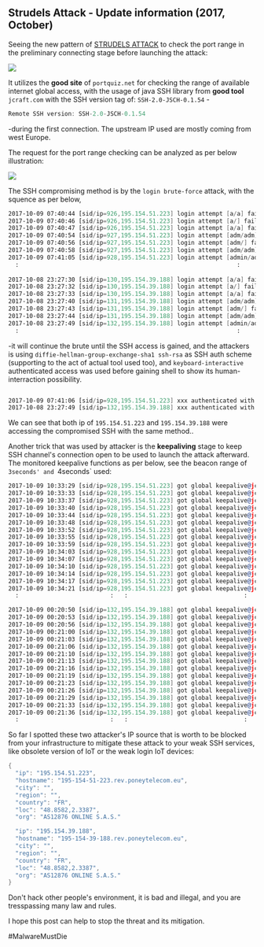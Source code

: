 ## Strudels Attack - Update information (2017, October)

Seeing the new pattern of [STRUDELS ATTACK](http://blog.malwaremustdie.org/2017/02/mmd-0062-2017-ssh-direct-tcp-forward-attack.html) to check the port range in the preliminary connecting stage before launching the attack:

[![](https://lh3.googleusercontent.com/pgsMWhnmBJpeTVQIByBGZJvWJ1HQsK0Dawfxrqu3kZLNT9BGt5TLyzSXJbazi7oGcr_GKZSolnJ-Zq7HLXABluwajGg_quG1kcSkoT-aLzT4Gk9azsFpedZOqdVgxjtwG-QdrWC54WI=w700-h599-no)](https://lh3.googleusercontent.com/pgsMWhnmBJpeTVQIByBGZJvWJ1HQsK0Dawfxrqu3kZLNT9BGt5TLyzSXJbazi7oGcr_GKZSolnJ-Zq7HLXABluwajGg_quG1kcSkoT-aLzT4Gk9azsFpedZOqdVgxjtwG-QdrWC54WI=w1463-h599-no)

It utilizes the **good site** of `portquiz.net` for checking the range of available internet global access, with the usage of java SSH library from **good tool** `jcraft.com` with the SSH version tag of: `SSH-2.0-JSCH-0.1.54` -

```asm
Remote SSH version: SSH-2.0-JSCH-0.1.54
```

-during the first connection. The upstream IP used are mostly coming from west Europe. 

The request for the port range checking can be analyzed as per below illustration:

[![](https://lh3.googleusercontent.com/aI8rxA5xKJQrhQ--SCBq9eR4enqtyl-mp7--JMGfsLLzOMOMujPstdAC86UmKZJ_-bHt2XhVvj9YGn1eD_VUtQa_A5RWXI8erzMcMNJHcEdrEFykRQ-jwfVy8_a2GieF0yDsY7l8jNQ=w700-h562-no)](https://lh3.googleusercontent.com/aI8rxA5xKJQrhQ--SCBq9eR4enqtyl-mp7--JMGfsLLzOMOMujPstdAC86UmKZJ_-bHt2XhVvj9YGn1eD_VUtQa_A5RWXI8erzMcMNJHcEdrEFykRQ-jwfVy8_a2GieF0yDsY7l8jNQ=w1723-h562-no)

The SSH compromising method is by the `login brute-force` attack, with the squence as per below,

```asm
2017-10-09 07:40:44 [sid/ip=926,195.154.51.223] login attempt [a/a] failed
2017-10-09 07:40:46 [sid/ip=926,195.154.51.223] login attempt [a/] failed
2017-10-09 07:40:47 [sid/ip=926,195.154.51.223] login attempt [a/a] failed
2017-10-09 07:40:54 [sid/ip=927,195.154.51.223] login attempt [adm/adm] failed
2017-10-09 07:40:56 [sid/ip=927,195.154.51.223] login attempt [adm/] failed
2017-10-09 07:40:58 [sid/ip=927,195.154.51.223] login attempt [adm/adm] failed
2017-10-09 07:41:05 [sid/ip=928,195.154.51.223] login attempt [admin/admin] failed
  :                                                              :
  
2017-10-08 23:27:30 [sid/ip=130,195.154.39.188] login attempt [a/a] failed
2017-10-08 23:27:32 [sid/ip=130,195.154.39.188] login attempt [a/] failed
2017-10-08 23:27:33 [sid/ip=130,195.154.39.188] login attempt [a/a] failed
2017-10-08 23:27:40 [sid/ip=131,195.154.39.188] login attempt [adm/adm] failed
2017-10-08 23:27:43 [sid/ip=131,195.154.39.188] login attempt [adm/] failed
2017-10-08 23:27:44 [sid/ip=131,195.154.39.188] login attempt [adm/adm] failed
2017-10-08 23:27:49 [sid/ip=132,195.154.39.188] login attempt [admin/admin] failed
  :                                                              :
```
-it will continue the brute until the SSH access is gained, and the attackers is using `diffie-hellman-group-exchange-sha1 ssh-rsa` as SSH auth scheme (supporting to the act of actual tool used too), and `keyboard-interactive` authenticated access was used before gaining shell to show its human-interraction possibility.

```asm

2017-10-09 07:41:06 [sid/ip=928,195.154.51.223] xxx authenticated with keyboard-interactive
2017-10-08 23:27:49 [sid/ip=132,195.154.39.188] xxx authenticated with keyboard-interactive
```
We can see that both ip of `195.154.51.223` and `195.154.39.188` were accessing the compromised SSH with the same method..

Another trick that was used by attacker is the **keepaliving** stage to keep SSH channel's connection open to be used to launch the attack afterward. 
The monitored keepalive functions as per below, see the beacon range of `3seconds' and `4seconds` used:

```asm
2017-10-09 10:33:29 [sid/ip=928,195.154.51.223] got global keepalive@jcraft.com request
2017-10-09 10:33:33 [sid/ip=928,195.154.51.223] got global keepalive@jcraft.com request
2017-10-09 10:33:37 [sid/ip=928,195.154.51.223] got global keepalive@jcraft.com request
2017-10-09 10:33:40 [sid/ip=928,195.154.51.223] got global keepalive@jcraft.com request
2017-10-09 10:33:44 [sid/ip=928,195.154.51.223] got global keepalive@jcraft.com request
2017-10-09 10:33:48 [sid/ip=928,195.154.51.223] got global keepalive@jcraft.com request
2017-10-09 10:33:52 [sid/ip=928,195.154.51.223] got global keepalive@jcraft.com request
2017-10-09 10:33:55 [sid/ip=928,195.154.51.223] got global keepalive@jcraft.com request
2017-10-09 10:33:59 [sid/ip=928,195.154.51.223] got global keepalive@jcraft.com request
2017-10-09 10:34:03 [sid/ip=928,195.154.51.223] got global keepalive@jcraft.com request
2017-10-09 10:34:07 [sid/ip=928,195.154.51.223] got global keepalive@jcraft.com request
2017-10-09 10:34:10 [sid/ip=928,195.154.51.223] got global keepalive@jcraft.com request
2017-10-09 10:34:14 [sid/ip=928,195.154.51.223] got global keepalive@jcraft.com request
2017-10-09 10:34:17 [sid/ip=928,195.154.51.223] got global keepalive@jcraft.com request
2017-10-09 10:34:21 [sid/ip=928,195.154.51.223] got global keepalive@jcraft.com request
  :                          :   :                                 :

2017-10-09 00:20:50 [sid/ip=132,195.154.39.188] got global keepalive@jcraft.com request
2017-10-09 00:20:53 [sid/ip=132,195.154.39.188] got global keepalive@jcraft.com request
2017-10-09 00:20:56 [sid/ip=132,195.154.39.188] got global keepalive@jcraft.com request
2017-10-09 00:21:00 [sid/ip=132,195.154.39.188] got global keepalive@jcraft.com request
2017-10-09 00:21:03 [sid/ip=132,195.154.39.188] got global keepalive@jcraft.com request
2017-10-09 00:21:06 [sid/ip=132,195.154.39.188] got global keepalive@jcraft.com request
2017-10-09 00:21:10 [sid/ip=132,195.154.39.188] got global keepalive@jcraft.com request
2017-10-09 00:21:13 [sid/ip=132,195.154.39.188] got global keepalive@jcraft.com request
2017-10-09 00:21:16 [sid/ip=132,195.154.39.188] got global keepalive@jcraft.com request
2017-10-09 00:21:19 [sid/ip=132,195.154.39.188] got global keepalive@jcraft.com request
2017-10-09 00:21:23 [sid/ip=132,195.154.39.188] got global keepalive@jcraft.com request
2017-10-09 00:21:26 [sid/ip=132,195.154.39.188] got global keepalive@jcraft.com request
2017-10-09 00:21:29 [sid/ip=132,195.154.39.188] got global keepalive@jcraft.com request
2017-10-09 00:21:33 [sid/ip=132,195.154.39.188] got global keepalive@jcraft.com request
2017-10-09 00:21:36 [sid/ip=132,195.154.39.188] got global keepalive@jcraft.com request
  :                          :   :                                 :
```

So far I spotted these two attacker's IP source that is worth to be blocked from your infrastructure to mitigate these attack to your weak SSH services, like obsolete version of IoT or the weak login IoT devices:

```lua
{
  "ip": "195.154.51.223",
  "hostname": "195-154-51-223.rev.poneytelecom.eu",
  "city": "",
  "region": "",
  "country": "FR",
  "loc": "48.8582,2.3387",
  "org": "AS12876 ONLINE S.A.S."

  "ip": "195.154.39.188",
  "hostname": "195-154-39-188.rev.poneytelecom.eu",
  "city": "",
  "region": "",
  "country": "FR",
  "loc": "48.8582,2.3387",
  "org": "AS12876 ONLINE S.A.S."
}
```

Don't hack other people's environment, it is bad and illegal, and you are tresspassing many law and rules.

I hope this post can help to stop the threat and its mitigation.

#MalwareMustDie
